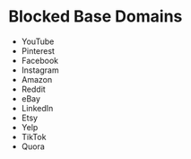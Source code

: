 # Blocked Base Domains

- YouTube
- Pinterest
- Facebook
- Instagram
- Amazon
- Reddit
- eBay
- LinkedIn
- Etsy
- Yelp
- TikTok
- Quora
